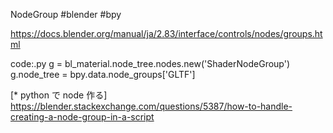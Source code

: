 NodeGroup
#blender #bpy

https://docs.blender.org/manual/ja/2.83/interface/controls/nodes/groups.html

code:.py
 g = bl_material.node_tree.nodes.new('ShaderNodeGroup')
 g.node_tree = bpy.data.node_groups['GLTF']

[* python で node 作る]
https://blender.stackexchange.com/questions/5387/how-to-handle-creating-a-node-group-in-a-script
